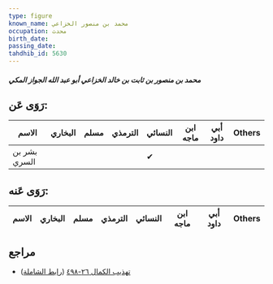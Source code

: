 ```yaml
---
type: figure
known_name: محمد بن منصور الخزاعي
occupation: محدث
birth_date:
passing_date:
tahdhib_id: 5630
---
```

##### محمد بن منصور بن ثابت بن خالد الخزاعي أبو عبد الله الجواز المكي

## رَوَى عَن:
| الاسم        | البخاري | مسلم | الترمذي | النسائي | ابن ماجه | أبي داود | Others |
| ------------ | ------- | ---- | ------- | ------- | -------- | -------- | ------ |
| بشر بن السري |         |      |         | ✔       |          |          |        |
## رَوَى عَنه:
| الاسم | البخاري | مسلم | الترمذي | النسائي | ابن ماجه | أبي داود | Others |
| ----- | ------- | ---- | ------- | ------- | -------- | -------- | ------ |
## مراجع
- [تهذيب الكمال ٢٦-٤٩٨](obsidian://open?vault=Tahdhib-al-Kamal&file=Figures/٥٦٣٠-محمد%20بن%20منصور%20بن%20ثابت%20بن%20خالد%20الخزاعي%20أبو%20عبد%20الله%20الجواز%20المكي) ([رابط الشاملة](https://shamela.ws/book/3722/14246))